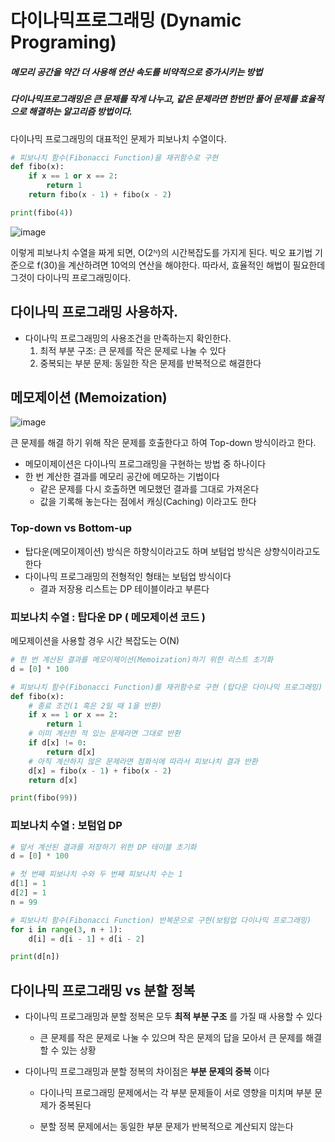 # 다이나믹프로그래밍 (Dynamic Programing)
##### 메모리 공간을 약간 더 사용해 연산 속도를 비약적으로 증가시키는 방법
##### 다이나믹프로그래밍은 큰 문제를 작게 나누고, 같은 문제라면 한번만 풀어 문제를 효율적으로 해결하는 알고리즘 방법이다.

다이나믹 프로그래밍의 대표적인 문제가 피보나치 수열이다.

```python
# 피보나치 함수(Fibonacci Function)을 재귀함수로 구현
def fibo(x):
    if x == 1 or x == 2:
        return 1
    return fibo(x - 1) + fibo(x - 2)

print(fibo(4))
```


![image](https://user-images.githubusercontent.com/55631147/133082063-fd3fa6d5-a1aa-4089-8c64-628045eb887a.png)

이렇게 피보나치 수열을 짜게 되면, O(2ᴺ)의 시간복잡도를 가지게 된다.
빅오 표기법 기준으로 f(30)을 계산하려면 10억의 연산을 해야한다.
따라서, 효율적인 해법이 필요한데 그것이 다이나믹 프로그래밍이다.

## 다이나믹 프로그래밍 사용하자.
* 다이나믹 프로그래밍의 사용조건을 만족하는지 확인한다.
    1. 최적 부분 구조: 큰 문제를 작은 문제로 나눌 수 있다 
    2. 중복되는 부분 문제: 동일한 작은 문제를 반복적으로 해결한다 


## 메모제이션 (Memoization) 
![image](https://user-images.githubusercontent.com/55631147/133082195-13d1f278-d319-400f-9c94-cab2734d54b6.png)

큰 문제를 해결 하기 위해 작은 문제를 호출한다고 하여 Top-down 방식이라고 한다.
* 메모이제이션은 다이나믹 프로그래밍을 구현하는 방법 중 하나이다 
* 한 번 계산한 결과를 메모리 공간에 메모하는 기법이다 
    * 같은 문제를 다시 호출하면 메모했던 결과를 그대로 가져온다
    * 값을 기록해 놓는다는 점에서 캐싱(Caching) 이라고도 한다


### Top-down vs Bottom-up
* 탑다운(메모이제이션) 방식은 하향식이라고도 하며 보텀업 방식은 상향식이라고도 한다
* 다이나믹 프로그래밍의 전형적인 형태는 보텀업 방식이다
    * 결과 저장용 리스트는 DP 테이블이라고 부른다



### 피보나치 수열 : 탑다운 DP ( 메모제이션 코드 )
메모제이션을 사용할 경우 시간 복잡도는 O(N) 
```python
# 한 번 계산된 결과를 메모이제이션(Memoization)하기 위한 리스트 초기화
d = [0] * 100

# 피보나치 함수(Fibonacci Function)를 재귀함수로 구현 (탑다운 다이나믹 프로그래밍)
def fibo(x):
    # 종료 조건(1 혹은 2일 때 1을 반환)
    if x == 1 or x == 2:
        return 1
    # 이미 계산한 적 있는 문제라면 그대로 반환
    if d[x] != 0:
        return d[x]
    # 아직 계산하지 않은 문제라면 점화식에 따라서 피보나치 결과 반환
    d[x] = fibo(x - 1) + fibo(x - 2)
    return d[x]

print(fibo(99))
```

### 피보나치 수열 : 보텀업 DP 
```python
# 앞서 계산된 결과를 저장하기 위한 DP 테이블 초기화
d = [0] * 100

# 첫 번째 피보나치 수와 두 번째 피보나치 수는 1
d[1] = 1
d[2] = 1
n = 99

# 피보나치 함수(Fibonacci Function) 반복문으로 구현(보텀업 다이나믹 프로그래밍)
for i in range(3, n + 1):
    d[i] = d[i - 1] + d[i - 2]

print(d[n])
```

## 다이나믹 프로그래밍 vs 분할 정복

* 다이나믹 프로그래밍과 분할 정복은 모두 **최적 부분 구조** 를 가질 때 사용할 수 있다

  * 큰 문제를 작은 문제로 나눌 수 있으며 작은 문제의 답을 모아서 큰 문제를 해결할 수 있는 상황 

* 다이나믹 프로그래밍과 분할 정복의 차이점은 **부분 문제의 중복** 이다

    * 다이나믹 프로그래밍 문제에서는 각 부분 문제들이 서로 영향을 미치며 부분 문제가 중복된다 

    * 분할 정복 문제에서는 동일한 부분 문제가 반복적으로 계산되지 않는다 

